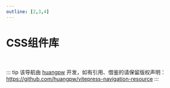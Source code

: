 ```yaml
---
outline: [2,3,4]
---
```


<script setup>
import { NAV_DATA } from './data'
</script>
<!-- <style src="./index.scss"></style> -->

# CSS组件库

<Cards v-for="{title, items} in NAV_DATA" :title="title" :items="items"/>

<br />

::: tip
该导航由 [huangpw](https://github.com/huangpw/) 开发，如有引用、借鉴的请保留版权声明：<https://github.com/huangpw/vitepress-navigation-resource>
:::
